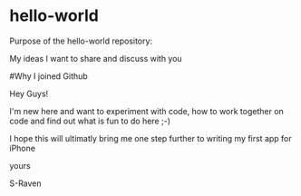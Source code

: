 # hello-world
Purpose of the hello-world repository: 

My ideas I want to share and discuss with you

#Why I joined Github

Hey Guys!

I'm new here and want to experiment with code, how to work together on code and find out what is fun to do here ;-)

I hope this will ultimatly bring me one step further to writing my first app for iPhone

yours

S-Raven
